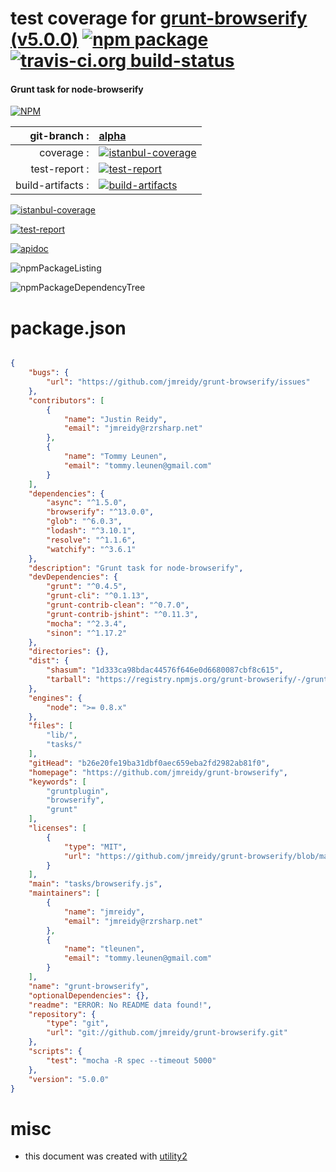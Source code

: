 # test coverage for  [grunt-browserify (v5.0.0)](https://github.com/jmreidy/grunt-browserify)  [![npm package](https://img.shields.io/npm/v/npmtest-grunt-browserify.svg?style=flat-square)](https://www.npmjs.org/package/npmtest-grunt-browserify) [![travis-ci.org build-status](https://api.travis-ci.org/npmtest/node-npmtest-grunt-browserify.svg)](https://travis-ci.org/npmtest/node-npmtest-grunt-browserify)
#### Grunt task for node-browserify

[![NPM](https://nodei.co/npm/grunt-browserify.png?downloads=true)](https://www.npmjs.com/package/grunt-browserify)

| git-branch : | [alpha](https://github.com/npmtest/node-npmtest-grunt-browserify/tree/alpha)|
|--:|:--|
| coverage : | [![istanbul-coverage](https://npmtest.github.io/node-npmtest-grunt-browserify/build/coverage.badge.svg)](https://npmtest.github.io/node-npmtest-grunt-browserify/build/coverage.html/index.html)|
| test-report : | [![test-report](https://npmtest.github.io/node-npmtest-grunt-browserify/build/test-report.badge.svg)](https://npmtest.github.io/node-npmtest-grunt-browserify/build/test-report.html)|
| build-artifacts : | [![build-artifacts](https://npmtest.github.io/node-npmtest-grunt-browserify/glyphicons_144_folder_open.png)](https://github.com/npmtest/node-npmtest-grunt-browserify/tree/gh-pages/build)|

[![istanbul-coverage](https://npmtest.github.io/node-npmtest-grunt-browserify/build/screenCapture.buildCustomOrg.browser.coverage.html.png)](https://npmtest.github.io/node-npmtest-grunt-browserify/build/coverage.html/index.html)

[![test-report](https://npmtest.github.io/node-npmtest-grunt-browserify/build/screenCapture.buildCustomOrg.browser.%252Fhome%252Ftravis%252Fbuild%252Fnpmtest%252Fnode-npmtest-grunt-browserify%252Ftmp%252Fbuild%252Ftest-report.html.png)](https://npmtest.github.io/node-npmtest-grunt-browserify/build/test-report.html)

[![apidoc](https://npmdoc.github.io/node-npmdoc-grunt-browserify/build/screenCapture.buildApidoc.browser.%252Fhome%252Ftravis%252Fbuild%252Fnpmdoc%252Fnode-npmdoc-grunt-browserify%252Ftmp%252Fbuild%252Fapidoc.html.png)](https://npmdoc.github.io/node-npmdoc-grunt-browserify/build/apidoc.html)

![npmPackageListing](https://npmtest.github.io/node-npmtest-grunt-browserify/build/screenCapture.npmPackageListing.svg)

![npmPackageDependencyTree](https://npmtest.github.io/node-npmtest-grunt-browserify/build/screenCapture.npmPackageDependencyTree.svg)



# package.json

```json

{
    "bugs": {
        "url": "https://github.com/jmreidy/grunt-browserify/issues"
    },
    "contributors": [
        {
            "name": "Justin Reidy",
            "email": "jmreidy@rzrsharp.net"
        },
        {
            "name": "Tommy Leunen",
            "email": "tommy.leunen@gmail.com"
        }
    ],
    "dependencies": {
        "async": "^1.5.0",
        "browserify": "^13.0.0",
        "glob": "^6.0.3",
        "lodash": "^3.10.1",
        "resolve": "^1.1.6",
        "watchify": "^3.6.1"
    },
    "description": "Grunt task for node-browserify",
    "devDependencies": {
        "grunt": "^0.4.5",
        "grunt-cli": "^0.1.13",
        "grunt-contrib-clean": "^0.7.0",
        "grunt-contrib-jshint": "^0.11.3",
        "mocha": "^2.3.4",
        "sinon": "^1.17.2"
    },
    "directories": {},
    "dist": {
        "shasum": "1d333ca98bdac44576f646e0d6680087cbf8c615",
        "tarball": "https://registry.npmjs.org/grunt-browserify/-/grunt-browserify-5.0.0.tgz"
    },
    "engines": {
        "node": ">= 0.8.x"
    },
    "files": [
        "lib/",
        "tasks/"
    ],
    "gitHead": "b26e20fe19ba31dbf0aec659eba2fd2982ab81f0",
    "homepage": "https://github.com/jmreidy/grunt-browserify",
    "keywords": [
        "gruntplugin",
        "browserify",
        "grunt"
    ],
    "licenses": [
        {
            "type": "MIT",
            "url": "https://github.com/jmreidy/grunt-browserify/blob/master/LICENSE-MIT"
        }
    ],
    "main": "tasks/browserify.js",
    "maintainers": [
        {
            "name": "jmreidy",
            "email": "jmreidy@rzrsharp.net"
        },
        {
            "name": "tleunen",
            "email": "tommy.leunen@gmail.com"
        }
    ],
    "name": "grunt-browserify",
    "optionalDependencies": {},
    "readme": "ERROR: No README data found!",
    "repository": {
        "type": "git",
        "url": "git://github.com/jmreidy/grunt-browserify.git"
    },
    "scripts": {
        "test": "mocha -R spec --timeout 5000"
    },
    "version": "5.0.0"
}
```



# misc
- this document was created with [utility2](https://github.com/kaizhu256/node-utility2)

